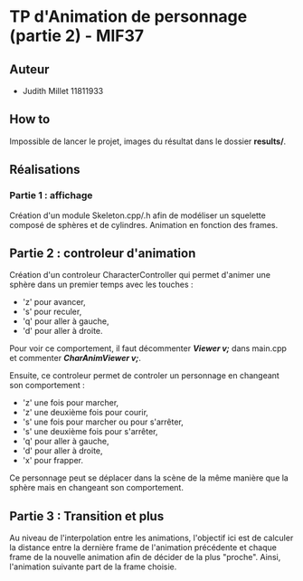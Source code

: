 # TP d'Animation de personnage (partie 2) - MIF37

## Auteur

- Judith Millet 11811933

## How to

Impossible de lancer le projet, images du résultat dans le dossier **results/**.

## Réalisations

### Partie 1 : affichage

Création d'un module Skeleton.cpp/.h afin de modéliser un squelette composé de sphères et de cylindres. Animation en fonction des frames.

## Partie 2 : controleur d'animation

Création d'un controleur CharacterController qui permet d'animer une sphère dans un premier temps avec les touches :
- 'z' pour avancer,
- 's' pour reculer,
- 'q' pour aller à gauche,
- 'd' pour aller à droite.

Pour voir ce comportement, il faut décommenter ***Viewer v;*** dans main.cpp et commenter ***CharAnimViewer v;***.

Ensuite, ce controleur permet de controler un personnage en changeant son comportement :
- 'z' une fois pour marcher,
- 'z' une deuxième fois pour courir,
- 's' une fois pour marcher ou pour s'arrêter,
- 's' une deuxième fois pour s'arrêter,
- 'q' pour aller à gauche,
- 'd' pour aller à droite,
- 'x' pour frapper.

Ce personnage peut se déplacer dans la scène de la même manière que la sphère mais en changeant son comportement.

## Partie 3 : Transition et plus

Au niveau de l'interpolation entre les animations, l'objectif ici est de calculer la distance entre la dernière frame de l'animation précédente et chaque frame de la nouvelle animation afin de décider de la plus "proche". Ainsi, l'animation suivante part de la frame choisie. 

